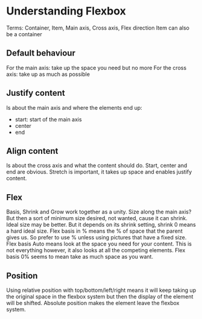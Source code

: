 # Understanding Flexbox
Terms: Container, Item, Main axis, Cross axis, Flex direction
Item can also be a container

## Default behaviour
For the main axis: take up the space you need but no more
For the cross axis: take up as much as possible
## Justify content
Is about the main axis and where the elements end up:
* start: start of the main axis
* center
* end
## Align content
Is about the cross axis and what the content should do. Start, center and end are obvious. Stretch is important, it takes up space and enables justify content.
## Flex
Basis, Shrink and Grow work together as a unity.
Size along the main axis? But then a sort of minimum size desired, not wanted, cause it can shrink. Ideal size may be better. But it depends on its shrink setting, shrink 0 means a hard ideal size.
Flex basis in % means the % of space that the parent gives us. So prefer to use % unless using pictures that have a fixed size. 
Flex basis Auto means look at the space you need for your content. This is not everything however, it also looks at all the competing elements.
Flex basis 0% seems to mean take as much space as you want.
## Position
Using relative position with top/bottom/left/right means it will keep taking up the original space in the flexbox system but then the display of the element will be shifted.
Absolute position makes the element leave the flexbox system.
